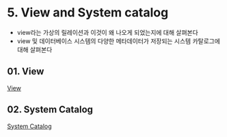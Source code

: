 # 5. View and System catalog

- view라는 가상의 릴레이션과 이것이 왜 나오게 되었는지에 대해 살펴본다
- view 및 데이터베이스 시스템의 다양한 메타데이터가 저장되는 시스템 카탈로그에 대해 살펴본다

## 01. View

[View](./01.%20View/)

## 02. System Catalog

[System Catalog](./02.%20System%20Catalog/)
